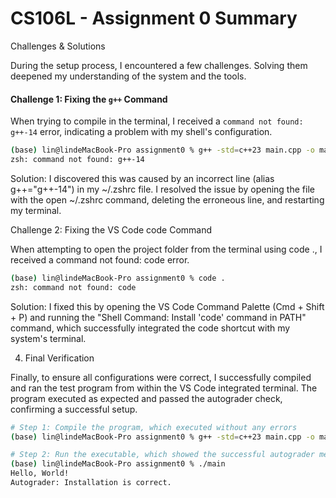 # CS106L - Assignment 0 Summary

 Challenges & Solutions

During the setup process, I encountered a few challenges. Solving them deepened my understanding of the system and the tools.

#### Challenge 1: Fixing the `g++` Command

When trying to compile in the terminal, I received a `command not found: g++-14` error, indicating a problem with my shell's configuration.

```bash
(base) lin@lindeMacBook-Pro assignment0 % g++ -std=c++23 main.cpp -o main
zsh: command not found: g++-14
```
Solution: I discovered this was caused by an incorrect line (alias g++="g++-14") in my ~/.zshrc file. I resolved the issue by opening the file with the open ~/.zshrc command, deleting the erroneous line, and restarting my terminal.


Challenge 2: Fixing the VS Code code Command

When attempting to open the project folder from the terminal using code ., I received a command not found: code error.

```bash
(base) lin@lindeMacBook-Pro assignment0 % code .
zsh: command not found: code
```
Solution: I fixed this by opening the VS Code Command Palette (Cmd + Shift + P) and running the "Shell Command: Install 'code' command in PATH" command, which successfully integrated the code shortcut with my system's terminal.

4. Final Verification

Finally, to ensure all configurations were correct, I successfully compiled and ran the test program from within the VS Code integrated terminal. The program executed as expected and passed the autograder check, confirming a successful setup.

```bash
# Step 1: Compile the program, which executed without any errors
(base) lin@lindeMacBook-Pro assignment0 % g++ -std=c++23 main.cpp -o main
```
```bash
# Step 2: Run the executable, which showed the successful autograder message
(base) lin@lindeMacBook-Pro assignment0 % ./main
Hello, World!
Autograder: Installation is correct.
```
